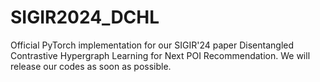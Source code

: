 # SIGIR2024_DCHL
Official PyTorch implementation for our SIGIR'24 paper Disentangled Contrastive Hypergraph Learning for Next POI Recommendation.
We will release our codes as soon as possible.
